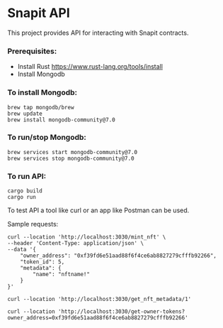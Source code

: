 # Snapit API

This project provides API for interacting with Snapit contracts.

### Prerequisites:

- Install Rust https://www.rust-lang.org/tools/install
- Install Mongodb

### To install Mongodb:

```
brew tap mongodb/brew
brew update
brew install mongodb-community@7.0
```

### To run/stop Mongodb:

```
brew services start mongodb-community@7.0
brew services stop mongodb-community@7.0
```

### To run API:

```
cargo build
cargo run
```

To test API a tool like curl or an app like Postman can be used.

Sample requests:

```
curl --location 'http://localhost:3030/mint_nft' \
--header 'Content-Type: application/json' \
--data '{
    "owner_address": "0xf39fd6e51aad88f6f4ce6ab8827279cfffb92266",
    "token_id": 5,
    "metadata": {
        "name": "nftname!"
    }
}'
```

```
curl --location 'http://localhost:3030/get_nft_metadata/1'
```

```
curl --location 'http://localhost:3030/get-owner-tokens?owner_address=0xf39fd6e51aad88f6f4ce6ab8827279cfffb92266'
```
